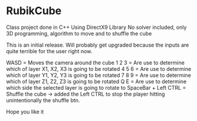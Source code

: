 # RubikCube

Class project done in C++ Using DirectX9 Library
No solver included, only 3D programming, algorithm to move and to shuffle the cube

This is an initial release. Will probably get upgraded because the inputs are quite terrible for the user right now.

WASD = Moves the camera around the cube
1 2 3 = Are use to determine which of layer X1, X2, X3 is going to be rotated 
4 5 6 = Are use to determine which of layer Y1, Y2, Y3 is going to be rotated 
7 8 9 = Are use to determine which of layer Z1, Z2, Z3 is going to be rotated 
Q E = Are use to determine which side the selected layer is going to rotate to
SpaceBar + Left CTRL = Shuffle the cube -> added the Left CTRL to stop the player hitting unintentionally the shuffle btn.

Hope you like it
